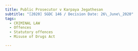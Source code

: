```yaml
---
title: Public Prosecutor v Karpaya Jegathesan
subtitle: "[2020] SGDC 146 / Decision Date: 26\_June\_2020"
tags:
  - CRIMINAL LAW
  - Offences
  - Statutory offences
  - Misuse of Drugs Act

---
```

